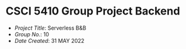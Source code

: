 # CSCI 5410 Group Project Backend

- _Project Title_: Serverless B&B
- _Group No._: 10
- _Date Created_: 31 MAY 2022

